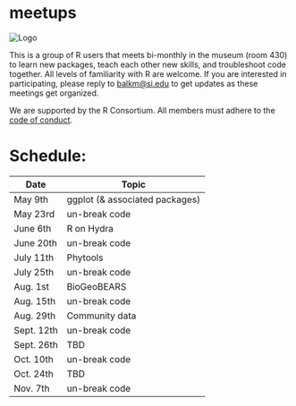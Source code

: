 # meetups

![Logo](https://user-images.githubusercontent.com/6617332/43475741-af31228c-94c4-11e8-8f3b-d24fa4f14f98.jpeg)

This is a group of R users that meets bi-monthly in the museum (room 430) to learn new packages, teach each other new skills, and troubleshoot code together. All levels of familiarity with R are welcome. If you are interested in participating, please reply to [balkm@si.edu](balkm@si.edu) to get updates as these meetings get organized.

We are supported by the R Consortium. All members must adhere to the [code of conduct](https://wiki.r-consortium.org/view/R_Consortium_and_the_R_Community_Code_of_Conduct).

# Schedule:
| Date | Topic|
|----|----|
| May 9th | ggplot (& associated packages) |
| May 23rd | un-break code |
| June 6th | R on Hydra |
| June 20th | un-break code |
| July 11th | Phytools |
| July 25th | un-break code |
| Aug. 1st | BioGeoBEARS |
| Aug. 15th | un-break code |
| Aug. 29th | Community data |
| Sept. 12th | un-break code |
| Sept. 26th | TBD |
| Oct. 10th | un-break code |
| Oct. 24th | TBD |
| Nov. 7th | un-break code |
